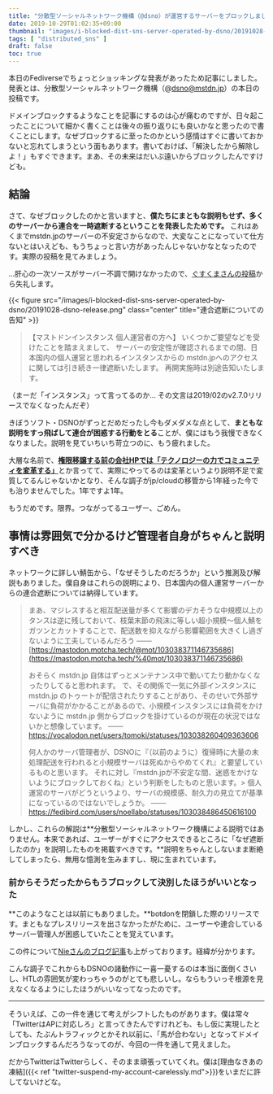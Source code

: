 ```yaml
---
title: "分散型ソーシャルネットワーク機構（@dsno）が運営するサーバーをブロックしました"
date: 2019-10-29T01:02:35+09:00
thumbnail: "images/i-blocked-dist-sns-server-operated-by-dsno/20191028-dsno-release.png"
tags: [ "distributed_sns" ]
draft: false
toc: true
---
```


本日のFediverseでちょっとショッキングな発表があったため記事にしました。発表とは、分散型ソーシャルネットワーク機構（@dsno@mstdn.jp）の本日の投稿です。

ドメインブロックするようなことを記事にするのは心が痛むのですが、日々起こったことについて細かく書くことは後々の振り返りにも良いかなと思ったので書くことにします。なぜブロックするに至ったのかという感情はすぐに書いておかないと忘れてしまうという面もあります。書いておけば、「解決したから解除しよ！」もすぐできます。まあ、その未来はだいぶ遠いからブロックしたんですけども。

## 結論

さて、なぜブロックしたのかと言いますと、**僕たちにまともな説明もせず、多くのサーバーから連合を一時遮断するということを発表したためです。** これはあくまでmstdn.jpのサーバーの不安定さからなので、大変なことになっていて仕方ないとはいえども、もうちょっと言い方があったんじゃないかなとなったのです。実際の投稿を見てみましょう。

…肝心の一次ソースがサーバー不調で開けなかったので、[ぐすくまさんの投稿](https://pl.drdr.work/objects/8c06b5bb-3a9a-4d3e-913c-d0234adcd748)から失礼します。

  {{< figure src="/images/i-blocked-dist-sns-server-operated-by-dsno/20191028-dsno-release.png" class="center" title="連合遮断についての告知" >}}   

> 【マストドンインスタンス 個人運営者の方へ】
> いくつかご要望などを受けたことを踏まえまして、
> サーバーの安定性が確認されるまでの間、日本国内の個人運営と思われるインスタンスからの
> mstdn.jpへのアクセスに関しては引き続き一律遮断いたします。
> 再開実施時は別途告知いたします。

（まーだ「インスタンス」って言ってるのか... その文言は2019/02のv2.7.0リリースでなくなったんだぞ）

きぼうソフト・DSNOがずっとだめだったし今もダメダメな点として、**まともな説明をすっ飛ばして連合が困惑する行動をとる**ことが、僕にはもう我慢できなくなりました。説明を見ていちいち苛立つのに、もう疲れました。

大層な名前で、[**権限移譲する前の会社HPでは「テクノロジーの力でコミュニティを変革する」**]( https://kibousoft.co.jp/ )とか言ってて、実際にやってるのは変革というより説明不足で変質してるんじゃないかとなり、そんな調子がjp/cloudの移管から1年経った今でも治りませんでした。1年ですよ1年。

もうだめです。限界。つながってるユーザー、ごめん。

## 事情は雰囲気で分かるけど管理者自身がちゃんと説明すべき

ネットワークに詳しい鯖缶から、「なぜそうしたのだろうか」という推測及び解説もありました。僕自身はこれらの説明により、日本国内の個人運営サーバーからの連合遮断については納得しています。

> まあ、マジレスすると相互配送量が多くて影響のデカそうな中規模以上のタンスは逆に残しておいて、枝葉末節の飛沫に等しい超小規模～個人鯖をガツンとカットすることで、配送数を抑えながら影響範囲を大きくし過ぎないように工夫しているんだろう
> ─── [https://mastodon.motcha.tech/@mot/103038371146735686](https://mastodon.motcha.tech/%40mot/103038371146735686)
>
> おそらく mstdn.jp 自体はずっとメンテナンス中で動いてたり動かなくなったりしてると思われます。
> で、その関係で一気に外部インスタンスに mstdn.jp のトゥートが配信されたりすることがあり、そのせいで外部サーバに負荷がかかることがあるので、小規模インスタンスには負荷をかけないように mstdn.jp 側からブロックを掛けているのが現在の状況ではないかと想像しています。
> ─── https://vocalodon.net/users/tomoki/statuses/103038260409363606
>
> 何人かのサーバ管理者が、DSNOに『（以前のように）復帰時に大量の未処理配送を行われると小規模サーバは死ぬからやめてくれ』と要望しているものと思います。
> それに対し『mstdn.jpが不安定な間、迷惑をかけないようにブロックしておくね』という判断をしたものと思います。> 個人運営のサーバがどうというより、サーバの規模感、耐久力の見立てが基準になっているのではないでしょうか。
> ─── https://fedibird.com/users/noellabo/statuses/103038486450616100

しかし、これらの解説は**分散型ソーシャルネットワーク機構による説明ではありません。本来であれば、ユーザーがすぐにアクセスできるところに「なぜ遮断したのか」を説明したものを掲載すべきです。**説明をちゃんとしないまま断絶してしまったら、無用な憶測を生みますし、現に生まれています。

### 前からそうだったからもうブロックして決別したほうがいいとなった

**このようなことは以前にもありました。**botdonを閉鎖した際のリリースです。まともなプレスリリースを出さなかったがために、ユーザーや連合しているサーバー管理人が困惑していたことを覚えています。

この件について[Nieさんのブログ記事](https://blog.tamag.org/why-kibouseft-closed-botdon/)も上がっております。経緯が分かります。

こんな調子でこれからもDSNOの諸動作に一喜一憂するのは本当に面倒くさいし、HTLの雰囲気が変わっちゃうのがとても悲しいし。ならもういっそ根源を見えなくなるようにしたほうがいいなってなったのです。

---

そういえば、この一件を通じて考えがシフトしたものがあります。僕は常々「TwitterはAPに対応しろ」と言ってきたんですけれども、もし仮に実現したとしても、たぶんトラフィックとかそれ以前に、「馬が合わない」となってドメインブロックするんだろうなってのが、今回の一件を通して見えました。

だからTwitterはTwitterらしく、そのまま頑張っていてくれ。僕は[理由なきあの凍結]({{< ref "twitter-suspend-my-account-carelessly.md">}})をいまだに許してないけどな。